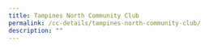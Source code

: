```yaml
---
title: Tampines North Community Club
permalink: /cc-details/tampines-north-community-club/
description: ""
---
```

